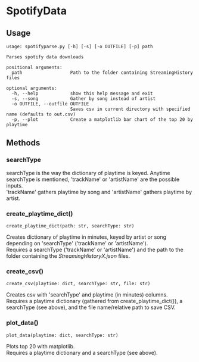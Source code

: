 ﻿# SpotifyData
 
## Usage
```
usage: spotifyparse.py [-h] [-s] [-o OUTFILE] [-p] path

Parses spotify data downloads

positional arguments:
  path                  Path to the folder containing StreamingHistory files

optional arguments:
  -h, --help            show this help message and exit
  -s, --song            Gather by song instead of artist
  -o OUTFILE, --outfile OUTFILE
                        Saves csv in current directory with specified name (defaults to out.csv)
  -p, --plot            Create a matplotlib bar chart of the top 20 by playtime
```

## Methods

### searchType
searchType is the way the dictionary of playtime is keyed. Anytime searchType is mentioned, 'trackName' or 'artistName' are the possible inputs.   
'trackName' gathers playtime by song and 'artistName' gathers playtime by artist.   

### create_playtime_dict()
```
create_playtime_dict(path: str, searchType: str)
```
Creates dictionary of playtime in minutes, keyed by artist or song depending on 'searchType' ('trackName' or 'artistName').  
Requires a searchType ('trackName' or 'artistName') and the path to the folder containing the *StreamingHistoryX.json* files.   

### create_csv()
```
create_csv(playtime: dict, searchType: str, file: str)
```
Creates csv with 'searchType' and playtime (in minutes) columns.   
Requires a playtime dictionary (gathered from create_playtime_dict()), a searchType (see above), and the file name/relative path to save CSV.

### plot_data()
```
plot_data(playtime: dict, searchType: str)
```
Plots top 20 with matplotlib.   
Requires a playtime dictionary and a searchType (see above).   
